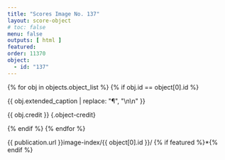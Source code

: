 ```yaml
---
title: "Scores Image No. 137"
layout: score-object
# toc: false
menu: false
outputs: [ html ]
featured: 
order: 11370
object:
  - id: "137"
---
```


{% for obj in objects.object_list %}
{% if obj.id == object[0].id %}

{{ obj.extended_caption | replace: "¶", "\n\n" }}

{{ obj.credit }} {.object-credit}

{% endif %}
{% endfor %}

<div class="object-credit object-url is-print-only">

{{ publication.url }}image-index/{{ object[0].id }}/ {% if featured %}*{% endif %}

</div>
